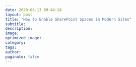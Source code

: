 ```yaml
---
date: 2020-06-13 09:44:24
layout: post
title: "How to Enable SharePoint Spaces in Modern Sites"
subtitle:
description:
image:
optimized_image:
category:
tags:
author:
paginate: false
---
```

